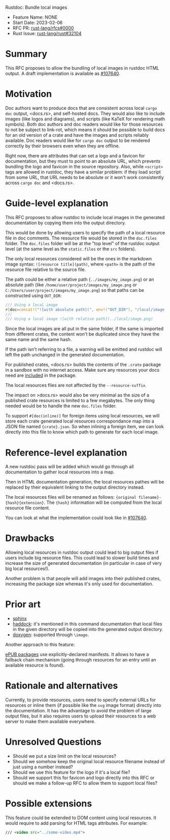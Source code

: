 Rustdoc: Bundle local images

- Feature Name: NONE
- Start Date: 2023-02-06
- RFC PR: [rust-lang/rfcs#0000](https://github.com/rust-lang/rfcs/pull/0000)
- Rust Issue: [rust-lang/rust#32104](https://github.com/rust-lang/rust/issues/32104)

# Summary
[summary]: #summary

This RFC proposes to allow the bundling of local images in rustdoc HTML output. A draft implementation is available as [#107640](https://github.com/rust-lang/rust/pull/107640).

# Motivation
[motivation]: #motivation

Doc authors want to produce docs that are consistent across local `cargo doc` output, <docs.rs>, and self-hosted docs. They would also like to include images (like logos and diagrams), and scripts (like KaTeX for rendering math symbols). Both doc authors and doc readers would like for those resources to not be subject to link-rot, which means it should be possible to build docs for an old version of a crate and have the images and scripts reliably available. Doc readers would like for `cargo doc` output to be rendered correctly by their browsers even when they are offline.

Right now, there are attributes that can set a logo and a favicon for documentation, but they must to point to an absolute URL, which prevents bundling the logo and favicon in the source repository. Also, while `<script>` tags are allowed in rustdoc, they have a similar problem: if they load script from some URL, that URL needs to be absolute or it won't work consistently across `cargo doc` and <docs.rs>.

# Guide-level explanation
[guide-level-explanation]: #guide-level-explanation

This RFC proposes to allow rustdoc to include local images in the generated documentation by copying them into the output directory.

This would be done by allowing users to specify the path of a local resource file in doc comments. The resource file would be stored in the `doc.files` folder. The `doc.files` folder will be at the "top level" of the rustdoc output level (at the same level as the `static.files` or the `src` folders).

The only local resources considered will be the ones in the markdown image syntax: `![resource title](path)`, where `<path>` is the path of the resource file relative to the source file.

The path could be either a relative path (`../images/my_image.png`) or an absolute path (like `/home/user/project/images/my_image.png` or `C:/Users/user/project/images/my_image.png`) so that paths can be constructed using `OUT_DIR`:

```rust
/// Using a local image
#[doc=concat!("![with absolute path](", env!("OUT_DIR"), "/local/image.png)")]
///
/// Using a local image ![with relative path](../local/image.png)
```

Since the local images are all put in the same folder, if the same is imported from different crates, the content won't be duplicated since they have the same name and the same hash.

If the path isn't referring to a file, a warning will be emitted and rustdoc will left the path unchanged in the generated documentation.

For published crates, <docs.rs> builds the contents of the `.crate` package in a sandbox with no internet access. Make sure any resources your docs need are [included](https://doc.rust-lang.org/cargo/reference/manifest.html#the-exclude-and-include-fields) in the package.

The local resources files are not affected by the `--resource-suffix`.

The impact on >docs.rs> would also be very minimal as the size of a published crate resources is limited to a few megabytes. The only thing needed would be to handle the new `doc.files` folder.

To support `#[doc(inline)]` for foreign items using local resources, we will store each crate generated local resources correspondance map into a JSON file named `{crate}.json`. So when inlining a foreign item, we can look directly into this file to know which path to generate for each local image.

# Reference-level explanation
[reference-level-explanation]: #reference-level-explanation

A new rustdoc pass will be added which would go through all documentation to gather local resources into a map.

Then in HTML documentation generation, the local resources pathes will be replaced by their equivalent linking to the output directory instead.

The local resources files will be renamed as follows: `{original filename}-{hash}{extension}`. The `{hash}` information will be computed from the local resource file content.

You can look at what the implementation could look like in [#107640](https://github.com/rust-lang/rust/pull/107640).

# Drawbacks
[drawbacks]: #drawbacks

Allowing local resources in rustdoc output could lead to big output files if users include big resource files. This could lead to slower build times and increase the size of generated documentation (in particular in case of very big local resources!).

Another problem is that people will add images into their published crates, increasing the package size whereas it's only used for documentation.

# Prior art
[prior-art]: #prior-art

- [sphinx](https://www.sphinx-doc.org/en/master/usage/configuration.html#confval-latex_additional_files)
- [haddock](https://haskell-haddock.readthedocs.io/en/latest/invoking.html?highlight=image#cmdoption-theme): it's mentioned in this command documentation that local files in the given directory will be copied into the generated output directory.
- [doxygen](https://doxygen.nl/manual/commands.html#cmdimage): supported through `\image`.

Another approach to this feature:

[ePUB packages](https://www.w3.org/publishing/epub3/epub-packages.html#sec-pkg-manifest) use explicitly-declared manifests. It allows to have a fallback chain mechanism (going through resources for an entry until an available resource is found).

# Rationale and alternatives
[rationale-and-alternatives]: #rationale-and-alternatives

Currently, to provide resources, users need to specify external URLs for resources or inline them (if possible like the `svg` image format) directly into the documentation. It has the advantage to avoid the problem of large output files, but it also requires users to upload their resources to a web server to make them available everywhere.

# Unresolved Questions
[unresolved-questions]: #unresolved-questions

- Should we put a size limit on the local resources?
- Should we somehow keep the original local resource filename instead of just using a number instead?
- Should we use this feature for the logo if it's a local file?
- Should we support this for favicon and logo directly into this RFC or should we make a follow-up RFC to allow them to support local files?

# Possible extensions
[possible-extensions]: #possible-extensions

This feature could be extended to DOM content using local resources. It would require to add parsing for HTML tags attributes. For example:

```html
/// <video src="../some-video.mp4">
```
